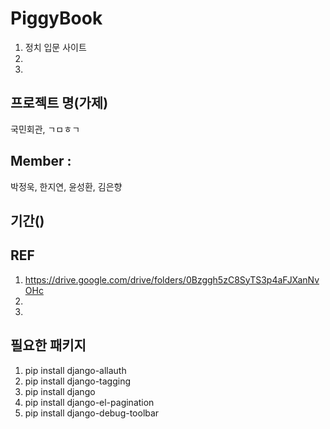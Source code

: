# PiggyBook
1. 정치 입문 사이트
2.
3.

## 프로젝트 명(가제)
국민회관, ㄱㅁㅎㄱ

## Member :
박정욱, 한지연, 윤성환, 김은향

## 기간()

## REF
1. https://drive.google.com/drive/folders/0Bzggh5zC8SyTS3p4aFJXanNvOHc
2.
3.

## 필요한 패키지
1. pip install django-allauth
2. pip install django-tagging
3. pip install django
4. pip install django-el-pagination
5. pip install django-debug-toolbar
